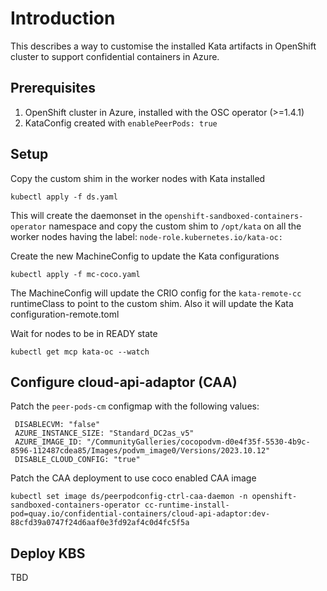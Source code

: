 # Introduction

This describes a way to customise the installed Kata artifacts in OpenShift cluster
to support confidential containers in Azure.


## Prerequisites

1. OpenShift cluster in Azure, installed with the OSC operator (>=1.4.1)
2. KataConfig created with `enablePeerPods: true`

## Setup

Copy the custom shim in the worker nodes with Kata installed
```
kubectl apply -f ds.yaml
```
This will create the daemonset in the `openshift-sandboxed-containers-operator` namespace
and copy the custom shim to `/opt/kata` on all the worker nodes having the label: `node-role.kubernetes.io/kata-oc:`

Create the new MachineConfig to update the Kata configurations

```
kubectl apply -f mc-coco.yaml
```
The MachineConfig will update the CRIO config for the `kata-remote-cc` runtimeClass to point to the custom shim.
Also it will update the Kata configuration-remote.toml


Wait for nodes to be in READY state

```
kubectl get mcp kata-oc --watch
```

## Configure cloud-api-adaptor (CAA)

Patch the `peer-pods-cm` configmap with the following values:

```
 DISABLECVM: "false"
 AZURE_INSTANCE_SIZE: "Standard_DC2as_v5"
 AZURE_IMAGE_ID: "/CommunityGalleries/cocopodvm-d0e4f35f-5530-4b9c-8596-112487cdea85/Images/podvm_image0/Versions/2023.10.12"
 DISABLE_CLOUD_CONFIG: "true"
```

Patch the CAA deployment to use coco enabled CAA image
```
kubectl set image ds/peerpodconfig-ctrl-caa-daemon -n openshift-sandboxed-containers-operator cc-runtime-install-pod=quay.io/confidential-containers/cloud-api-adaptor:dev-88cfd39a0747f24d6aaf0e3fd92af4c0d4fc5f5a
```

## Deploy KBS

TBD
